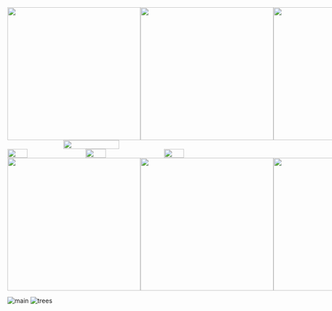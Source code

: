 <div style="display: flex; flex-direction: row;">
    <img src="https://github.com/Nishcurse/Javascript/assets/114647752/62d80ddb-5134-4035-9096-10612de99eb6" style="width: auto; height: 300px; flex: 1;">
    <img src="https://github.com/Nishcurse/Javascript/assets/114647752/44ea9722-d763-4014-a5e0-77ba38cfc85a" style="width: auto; height: 300px; flex: 1;">
    <img src="https://github.com/Nishcurse/Javascript/assets/114647752/581120eb-b573-4a2c-bd8a-61308d68bb97" style="width: auto; height: 300px; flex: 1;">
</div>
<div style="display: flex; justify-content: center;">
    <img src="https://github.com/Nishcurse/Javascript/assets/114647752/054f64c0-c1e8-4574-9998-d7c6f711d0ef" style="width: 50%; max-width: 400px;">
</div>

<div style="display: flex; justify-content: space-between;">
    <img src="https://github.com/Nishcurse/Javascript/assets/114647752/ed52cd78-ee55-4c80-b6cd-5f498cbc4ab3" style="width: 30%; height: auto;">
    <img src="https://github.com/Nishcurse/Javascript/assets/114647752/798d45e0-8f17-477d-8c2e-07b1821cd6b1" style="width: 30%; height: auto;">
    <img src="https://github.com/Nishcurse/Javascript/assets/114647752/22404c28-12b0-4454-a1c9-a8cf6ef44855" style="width: 30%; height: auto;">
</div>

<div style="display: flex; flex-direction: row; ">
    <img src="https://github.com/Nishcurse/Javascript/assets/114647752/ed52cd78-ee55-4c80-b6cd-5f498cbc4ab3" style="width: auto; height: 300px; flex: 1;">
    <img src="https://github.com/Nishcurse/Javascript/assets/114647752/201b6d4b-b832-49e7-89b3-2370ca9c8ff1" style="width: auto; height: 300px; flex: 1;">
    <img src="https://github.com/Nishcurse/Javascript/assets/114647752/21ce31e8-fe03-432b-a829-ce4f8554aff4" style="width: auto; height: 300px; flex: 1;">
</div>

![main](https://github.com/Nishcurse/Javascript/assets/114647752/201b6d4b-b832-49e7-89b3-2370ca9c8ff1)
![trees](https://github.com/Nishcurse/Javascript/assets/114647752/21ce31e8-fe03-432b-a829-ce4f8554aff4)
